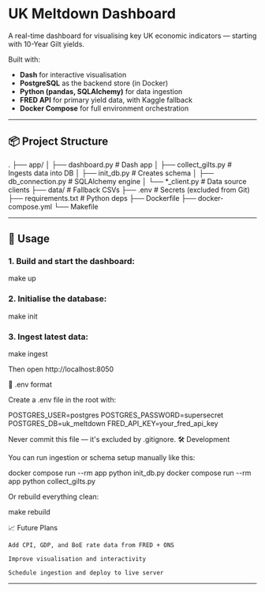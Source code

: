 # UK Meltdown Dashboard

A real-time dashboard for visualising key UK economic indicators — starting with 10-Year Gilt yields.

Built with:
- **Dash** for interactive visualisation
- **PostgreSQL** as the backend store (in Docker)
- **Python (pandas, SQLAlchemy)** for data ingestion
- **FRED API** for primary yield data, with Kaggle fallback
- **Docker Compose** for full environment orchestration

---

## 📦 Project Structure

.
├── app/
│ ├── dashboard.py # Dash app
│ ├── collect_gilts.py # Ingests data into DB
│ ├── init_db.py # Creates schema
│ ├── db_connection.py # SQLAlchemy engine
│ └── *_client.py # Data source clients
├── data/ # Fallback CSVs
├── .env # Secrets (excluded from Git)
├── requirements.txt # Python deps
├── Dockerfile
├── docker-compose.yml
└── Makefile


---

## 🚀 Usage

### 1. Build and start the dashboard:

make up

### 2. Initialise the database:

make init

### 3. Ingest latest data:

make ingest

Then open http://localhost:8050

🔐 .env format

Create a .env file in the root with:

POSTGRES_USER=postgres
POSTGRES_PASSWORD=supersecret
POSTGRES_DB=uk_meltdown
FRED_API_KEY=your_fred_api_key

Never commit this file — it's excluded by .gitignore.
🛠 Development

You can run ingestion or schema setup manually like this:

docker compose run --rm app python init_db.py
docker compose run --rm app python collect_gilts.py

Or rebuild everything clean:

make rebuild

📈 Future Plans

    Add CPI, GDP, and BoE rate data from FRED + ONS

    Improve visualisation and interactivity

    Schedule ingestion and deploy to live server


---
